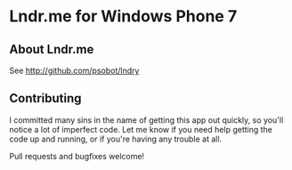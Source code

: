Lndr.me for Windows Phone 7
===========================

About Lndr.me
-------------

See http://github.com/psobot/lndry

Contributing
------------

I committed many sins in the name of getting this app out quickly, so you'll
notice a lot of imperfect code. Let me know if you need help getting the code
up and running, or if you're having any trouble at all.

Pull requests and bugfixes welcome!


